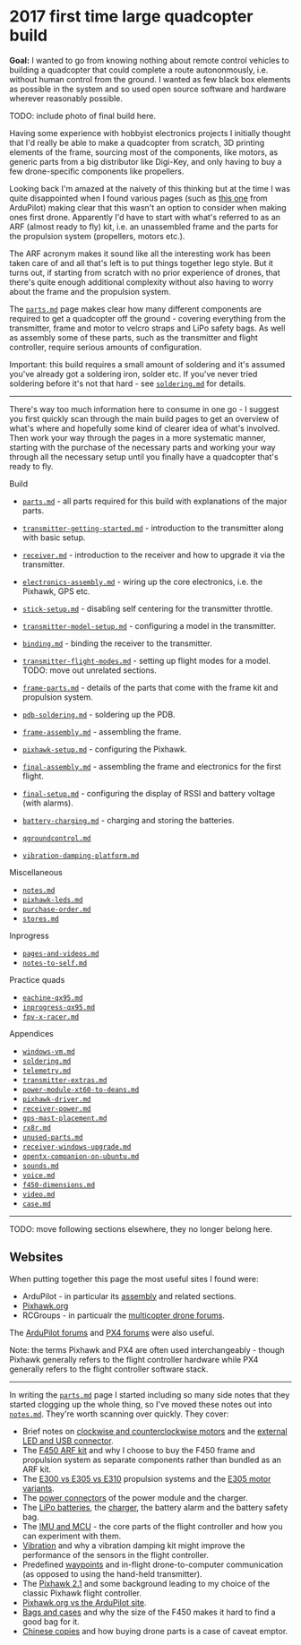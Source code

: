 2017 first time large quadcopter build
======================================

**Goal:** I wanted to go from knowing nothing about remote control vehicles to building a quadcopter that could complete a route autononmously, i.e. without human control from the ground. I wanted as few black box elements as possible in the system and so used open source software and hardware wherever reasonably possible.

TODO: include photo of final build here.

Having some experience with hobbyist electronics projects I initially thought that I'd really be able to make a quadcopter from scratch, 3D printing elements of the frame, sourcing most of the components, like motors, as generic parts from a big distributor like Digi-Key, and only having to buy a few drone-specific components like propellers.

Looking back I'm amazed at the naivety of this thinking but at the time I was quite disappointed when I found various pages (such as [this one](http://ardupilot.org/copter/docs/build-your-own-multicopter.html) from ArduPilot) making clear that this wasn't an option to consider when making ones first drone. Apparently I'd have to start with what's referred to as an ARF (almost ready to fly) kit, i.e. an unassembled frame and the parts for the propulsion system (propellers, motors etc.).

The ARF acronym makes it sound like all the interesting work has been taken care of and all that's left is to put things together lego style. But it turns out, if starting from scratch with no prior experience of drones, that there's quite enough additional complexity without also having to worry about the frame and the propulsion system.

The [`parts.md`](parts.md) page makes clear how many different components are required to get a quadcopter off the ground - covering everything from the transmitter, frame and motor to velcro straps and LiPo safety bags. As well as assembly some of these parts, such as the transmitter and flight controller, require serious amounts of configuration.

Important: this build requires a small amount of soldering and it's assumed you've already got a soldering iron, solder etc. If you've never tried soldering before it's not that hard - see [`soldering.md`](soldering.md) for details.

---

There's way too much information here to consume in one go - I suggest you first quickly scan through the main build pages to get an overview of what's where and hopefully some kind of clearer idea of what's involved. Then work your way through the pages in a more systematic manner, starting with the purchase of the necessary parts and working your way through all the necessary setup until you finally have a quadcopter that's ready to fly.

Build

* [`parts.md`](parts.md) - all parts required for this build with explanations of the major parts.
* [`transmitter-getting-started.md`](transmitter-getting-started.md) - introduction to the transmitter along with basic setup.
* [`receiver.md`](receiver.md) - introduction to the receiver and how to upgrade it via the transmitter.
* [`electronics-assembly.md`](electronics-assembly.md) - wiring up the core electronics, i.e. the Pixhawk, GPS etc.
* [`stick-setup.md`](stick-setup.md) - disabling self centering for the transmitter throttle.
* [`transmitter-model-setup.md`](transmitter-model-setup.md) - configuring a model in the transmitter.
* [`binding.md`](binding.md) - binding the receiver to the transmitter.
* [`transmitter-flight-modes.md`](transmitter-flight-modes.md) - setting up flight modes for a model. TODO: move out unrelated sections.
* [`frame-parts.md`](frame-parts.md) - details of the parts that come with the frame kit and propulsion system.
* [`pdb-soldering.md`](pdb-soldering.md) - soldering up the PDB.
* [`frame-assembly.md`](frame-assembly.md) - assembling the frame.
* [`pixhawk-setup.md`](pixhawk-setup.md) - configuring the Pixhawk.
* [`final-assembly.md`](final-assembly.md) - assembling the frame and electronics for the first flight.
* [`final-setup.md`](final-setup.md) - configuring the display of RSSI and battery voltage (with alarms).
* [`battery-charging.md`](battery-charging.md) - charging and storing the batteries.

* [`qgroundcontrol.md`](qgroundcontrol.md)
* [`vibration-damping-platform.md`](vibration-damping-platform.md)

Miscellaneous

* [`notes.md`](notes.md)
* [`pixhawk-leds.md`](pixhawk-leds.md)
* [`purchase-order.md`](purchase-order.md)
* [`stores.md`](stores.md)

Inprogress

* [`pages-and-videos.md`](pages-and-videos.md)
* [`notes-to-self.md`](notes-to-self.md)

Practice quads

* [`eachine-qx95.md`](eachine-qx95.md)
* [`inprogress-qx95.md`](inprogress-qx95.md)
* [`fpv-x-racer.md`](fpv-x-racer.md)

Appendices

* [`windows-vm.md`](windows-vm.md)
* [`soldering.md`](soldering.md)
* [`telemetry.md`](telemetry.md)
* [`transmitter-extras.md`](transmitter-extras.md)
* [`power-module-xt60-to-deans.md`](power-module-xt60-to-deans.md)
* [`pixhawk-driver.md`](pixhawk-driver.md)
* [`receiver-power.md`](receiver-power.md)
* [`gps-mast-placement.md`](gps-mast-placement.md)
* [`rx8r.md`](rx8r.md)
* [`unused-parts.md`](unused-parts.md)
* [`receiver-windows-upgrade.md`](receiver-windows-upgrade.md)
* [`opentx-companion-on-ubuntu.md`](opentx-companion-on-ubuntu.md)
* [`sounds.md`](sounds.md)
* [`voice.md`](voice.md)
* [`f450-dimensions.md`](f450-dimensions.md)
* [`video.md`](video.md)
* [`case.md`](case.md)

---

TODO: move following sections elsewhere, they no longer belong here.

Websites
--------

When putting together this page the most useful sites I found were:

* ArduPilot - in particular its [assembly](http://ardupilot.org/copter/docs/common-pixhawk-wiring-and-quick-start.html) and related sections.
* [Pixhawk.org](https://pixhawk.org/)
* RCGroups - in particualr the [multicopter drone forums](https://www.rcgroups.com/aircraft-electric-multirotor-drones-790/).

The [ArduPilot forums](http://discuss.ardupilot.org/) and [PX4 forums](http://discuss.px4.io/) were also useful.

Note: the terms Pixhawk and PX4 are often used interchangeably - though Pixhawk generally refers to the flight controller hardware while PX4 generally refers to the flight controller software stack.

---

In writing the [`parts.md`](parts.md) page I started including so many side notes that they started clogging up the whole thing, so I've moved these notes out into [`notes.md`](notes.md). They're worth scanning over quickly. They cover:

* Brief notes on [clockwise and counterclockwise motors](notes.md#motor-direction) and the [external LED and USB connector](notes.md#external-led-and-usb-port).
* The [F450 ARF kit](notes.md#f450-arf-kit) and why I choose to buy the F450 frame and propulsion system as separate components rather than bundled as an ARF kit.
* The [E300 vs E305 vs E310](notes.md#e300-vs-e305-vs-e310) propulsion systems and the [E305 motor variants](notes.md#e305-motor-variants).
* The [power connectors](notes.md#power-connectors) of the power module and the charger.
* The [LiPo batteries](notes.md#batteries), the [charger](notes.md#charger), the battery alarm and the battery safety bag.
* The [IMU and MCU](notes.md#imu-and-mcu) - the core parts of the flight controller and how you can experiment with them.
* [Vibration](notes.md#vibration) and why a vibration damping kit might improve the performance of the sensors in the flight controller.
* Predefined [waypoints](notes.md#waypoints) and in-flight drone-to-computer communication (as opposed to using the hand-held transmitter).
* The [Pixhawk 2.1](notes.md#pixhawk-21) and some background leading to my choice of the classic Pixhawk flight controller.
* [Pixhawk.org vs the ArduPilot site](notes.md#pixhawkorg-vs-ardupilotorg).
* [Bags and cases](notes.md#bag--case) and why the size of the F450 makes it hard to find a good bag for it.
* [Chinese copies](notes.md#chinese-copies) and how buying drone parts is a case of caveat emptor.
